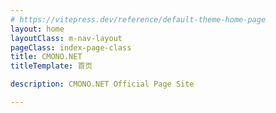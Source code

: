 ```yaml
---
# https://vitepress.dev/reference/default-theme-home-page
layout: home
layoutClass: m-nav-layout
pageClass: index-page-class
title: CMONO.NET
titleTemplate: 首页

description: CMONO.NET Official Page Site

---
```


<script setup lang="ts">
import { useRouter } from 'vitepress'

const router = useRouter()
// router.onBeforeRouteChange = (to: string) => false;
router.go('/en-US/')

// window.location.replace(`${window.location.href}zh-CN/`)

</script>

